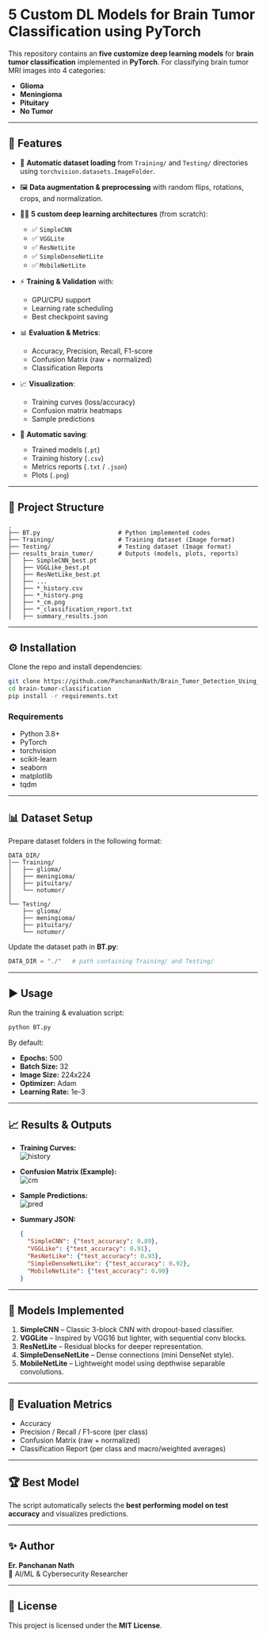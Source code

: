 # 5 Custom DL Models for Brain Tumor Classification using PyTorch

This repository contains an **five customize deep learning models** for **brain tumor classification** implemented in **PyTorch**. For classifying brain tumor MRI images into 4 categories:

- **Glioma**
- **Meningioma**
- **Pituitary**
- **No Tumor**

---

## 🚀 Features

- 📂 **Automatic dataset loading** from `Training/` and `Testing/` directories using `torchvision.datasets.ImageFolder`.
- 🖼 **Data augmentation & preprocessing** with random flips, rotations, crops, and normalization.
- 🧑‍🔬 **5 custom deep learning architectures** (from scratch):
  - ✅ `SimpleCNN`
  - ✅ `VGGLite`
  - ✅ `ResNetLite`
  - ✅ `SimpleDenseNetLite`
  - ✅ `MobileNetLite`
    
- ⚡ **Training & Validation** with:
  - GPU/CPU support  
  - Learning rate scheduling  
  - Best checkpoint saving
   
- 📊 **Evaluation & Metrics**:
  - Accuracy, Precision, Recall, F1-score
  - Confusion Matrix (raw + normalized)
  - Classification Reports
    
- 📈 **Visualization**:
  - Training curves (loss/accuracy)
  - Confusion matrix heatmaps
  - Sample predictions
    
- 💾 **Automatic saving**:
  - Trained models (`.pt`)
  - Training history (`.csv`)
  - Metrics reports (`.txt` / `.json`)
  - Plots (`.png`)

---

## 📂 Project Structure

```
.
├── BT.py                      # Python implemented codes
├── Training/                  # Training dataset (Image format)
├── Testing/                   # Testing dataset (Image format)
├── results_brain_tumor/       # Outputs (models, plots, reports)
│   ├── SimpleCNN_best.pt
│   ├── VGGLike_best.pt
│   ├── ResNetLike_best.pt
│   ├── ...
│   ├── *_history.csv
│   ├── *_history.png
│   ├── *_cm.png
│   ├── *_classification_report.txt
│   ├── summary_results.json
```

---

## ⚙️ Installation

Clone the repo and install dependencies:

```bash
git clone https://github.com/PanchananNath/Brain_Tumor_Detection_Using_DL_Models.git
cd brain-tumor-classification
pip install -r requirements.txt
```

### Requirements
- Python 3.8+
- PyTorch
- torchvision
- scikit-learn
- seaborn
- matplotlib
- tqdm

---

## 📊 Dataset Setup

Prepare dataset folders in the following format:

```
DATA_DIR/
│── Training/
│   ├── glioma/
│   ├── meningioma/
│   ├── pituitary/
│   └── notumor/
│
└── Testing/
    ├── glioma/
    ├── meningioma/
    ├── pituitary/
    └── notumor/
```

Update the dataset path in **BT.py**:
```python
DATA_DIR = "./"   # path containing Training/ and Testing/
```

---

## ▶️ Usage

Run the training & evaluation script:

```bash
python BT.py
```

By default:
- **Epochs:** 500  
- **Batch Size:** 32  
- **Image Size:** 224x224  
- **Optimizer:** Adam  
- **Learning Rate:** 1e-3  

---

## 📈 Results & Outputs

- **Training Curves:**  
  ![history](results_brain_tumor/SimpleCNN_history.png)

- **Confusion Matrix (Example):**  
  ![cm](results_brain_tumor/SimpleCNN_cm.png)

- **Sample Predictions:**  
  ![pred](results_brain_tumor/SimpleCNN_sample_predictions.png)

- **Summary JSON:**  
  ```json
  {
    "SimpleCNN": {"test_accuracy": 0.89},
    "VGGLike": {"test_accuracy": 0.91},
    "ResNetLike": {"test_accuracy": 0.93},
    "SimpleDenseNetLike": {"test_accuracy": 0.92},
    "MobileNetLite": {"test_accuracy": 0.90}
  }
  ```

---

## 🧩 Models Implemented

1. **SimpleCNN** – Classic 3-block CNN with dropout-based classifier.  
2. **VGGLite** – Inspired by VGG16 but lighter, with sequential conv blocks.  
3. **ResNetLite** – Residual blocks for deeper representation.  
4. **SimpleDenseNetLite** – Dense connections (mini DenseNet style).  
5. **MobileNetLite** – Lightweight model using depthwise separable convolutions.  

---

## 🧪 Evaluation Metrics

- Accuracy  
- Precision / Recall / F1-score (per class)  
- Confusion Matrix (raw + normalized)  
- Classification Report (per class and macro/weighted averages)

---

## 🏆 Best Model

The script automatically selects the **best performing model on test accuracy** and visualizes predictions.

---

## ✨ Author

**Er. Panchanan Nath**  
🔬 AI/ML & Cybersecurity Researcher  

---

## 📜 License

This project is licensed under the **MIT License**.  
